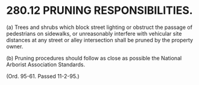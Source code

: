 280.12 PRUNING RESPONSIBILITIES.
================================

​(a) Trees and shrubs which block street lighting or obstruct the
passage of pedestrians on sidewalks, or unreasonably interfere with
vehicular site distances at any street or alley intersection shall be
pruned by the property owner.

​(b) Pruning procedures should follow as close as possible the National
Arborist Association Standards.

(Ord. 95-61. Passed 11-2-95.)
